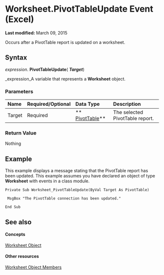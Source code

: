 
# Worksheet.PivotTableUpdate Event (Excel)

 **Last modified:** March 09, 2015

Occurs after a PivotTable report is updated on a worksheet.

## Syntax

 _expression_. **PivotTableUpdate**( **_Target_**)

 _expression_A variable that represents a  **Worksheet** object.


### Parameters



|**Name**|**Required/Optional**|**Data Type**|**Description**|
|:-----|:-----|:-----|:-----|
|Target|Required| ** [PivotTable](a9c1d4a0-78a9-f9a6-6daf-91cb63e45842.md)**|The selected PivotTable report.|

### Return Value

Nothing


## Example

This example displays a message stating that the PivotTable report has been updated. This example assumes you have declared an object of type  **Worksheet** with events in a class module.


```
Private Sub Worksheet_PivotTableUpdate(ByVal Target As PivotTable) 
 
 MsgBox "The PivotTable connection has been updated." 
 
End Sub
```


## See also


#### Concepts


 [Worksheet Object](182b705e-854a-81cc-a4b0-59b942de55ae.md)
#### Other resources


 [Worksheet Object Members](f8c1afea-1a1c-f5e4-37e3-52c434c8c157.md)
